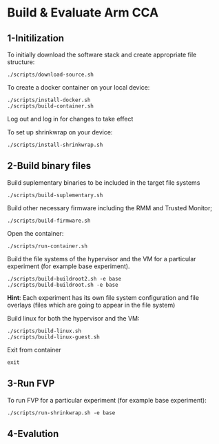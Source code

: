 # Build & Evaluate Arm CCA 

## 1-Initilization
To initially download the software stack and create appropriate file structure:

```
./scripts/download-source.sh
```

To create a docker container on your local device:

```
./scripts/install-docker.sh
./scripts/build-container.sh
```

Log out and log in for changes to take effect

To set up shrinkwrap on your device:
```
./scripts/install-shrinkwrap.sh
```

## 2-Build binary files

Build suplementary binaries to be included in the target file systems
```
./scripts/build-suplementary.sh
```
Build other necessary firmware including the RMM and Trusted Monitor;
```
./scripts/build-firmware.sh
```

Open the container:

```
./scripts/run-container.sh
```

Build the file systems of the hypervisor and the VM for a particular experiment (for example base experiment). 
```
./scripts/build-buildroot2.sh -e base
./scripts/build-buildroot.sh -e base
```
**Hint**: Each experiment has its own file system configuration and file overlays (files which are going to appear in the file system)


Build linux for both the hypervisor and the VM:
```
./scripts/build-linux.sh
./scripts/build-linux-guest.sh
```

Exit from container
```
exit
```

## 3-Run FVP
To run FVP for a particular experiment (for example base experiment):
```
./scripts/run-shrinkwrap.sh -e base
```
## 4-Evalution
